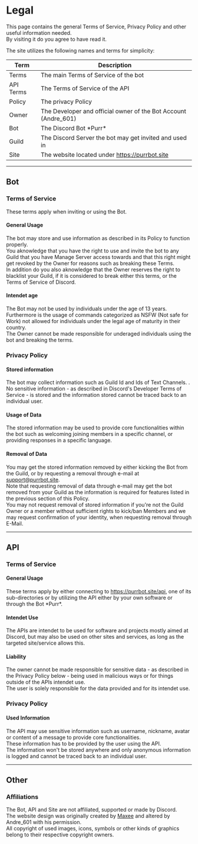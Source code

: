 # Legal
This page contains the general Terms of Service, Privacy Policy and other useful information needed.  
By visiting it do you agree to have read it.

The site utilizes the following names and terms for simplicity:

| Term      | Description                                                     |
| --------- | --------------------------------------------------------------- |
| Terms     | The main Terms of Service of the bot                            |
| API Terms | The Terms of Service of the API                                 |
| Policy    | The privacy Policy                                              |
| Owner     | The Developer and official owner of the Bot Account (Andre_601) |
| Bot       | The Discord Bot \*Purr*                                         |
| Guild     | The Discord Server the bot may get invited and used in          |
| Site      | The website located under https://purrbot.site                  |

----
## Bot

### Terms of Service
These terms apply when inviting or using the Bot.  

#### General Usage
The bot may store and use information as described in its Policy to function properly.  
You aknowledge that you have the right to use and invite the bot to any Guild that you have Manage Server access towards and that this right might get revoked by the Owner for reasons such as breaking these Terms.  
In addition do you also aknowledge that the Owner reserves the right to blacklist your Guild, if it is considered to break either this terms, or the Terms of Service of Discord.

#### Intendet age
The Bot may not be used by individuals under the age of 13 years.  
Furthermore is the usage of commands categorized as NSFW (Not safe for Work) not allowed for individuals under the legal age of maturity in their country.  
The Owner cannot be made responsible for underaged individuals using the bot and breaking the terms.

### Privacy Policy

#### Stored information
The bot may collect information such as Guild Id and Ids of Text Channels.  .  
No sensitive information - as described in Discord's Developer Terms of Service - is stored and the information stored cannot be traced back to an individual user.

#### Usage of Data
The stored information may be used to provide core functionalities within the bot such as welcoming joining members in a specific channel, or providing responses in a specific language.

#### Removal of Data
You may get the stored information removed by either kicking the Bot from the Guild, or by requesting a removal through e-mail at support@purrbot.site.  
Note that requesting removal of data through e-mail may get the bot removed from your Guild as the information is required for features listed in the previous section of this Policy.  
You may not request removal of stored information if you're not the Guild Owner or a member without sufficient rights to kick/ban Members and we may request confirmation of your identity, when requesting removal through E-Mail.

----
## API

### Terms of Service

#### General Usage
These terms apply by either connecting to https://purrbot.site/api, one of its sub-directories or by utilizing the API either by your own software or through the Bot \*Purr*.  

#### Intendet Use
The APIs are intendet to be used for software and projects mostly aimed at Discord, but may also be used on other sites and services, as long as the targeted site/service allows this.

#### Liability
The owner cannot be made responsible for sensitive data - as described in the Privacy Policy below - being used in malicious ways or for things outside of the APIs intendet use.  
The user is solely responsible for the data provided and for its intendet use.

### Privacy Policy

#### Used Information
The API may use sensitive information such as username, nickname, avatar or content of a message to provide core functionalities.  
These information has to be provided by the user using the API.  
The information won't be stored anywhere and only anonymous information is logged and cannot be traced back to an individual user.

----
## Other

### Affiliations
The Bot, API and Site are not affiliated, supported or made by Discord.  
The website design was originally created by [Maxee](https://notmaxee.bitbucket.io/) and altered by Andre_601 with his permission.  
All copyright of used images, icons, symbols or other kinds of graphics belong to their respective copyright owners.
